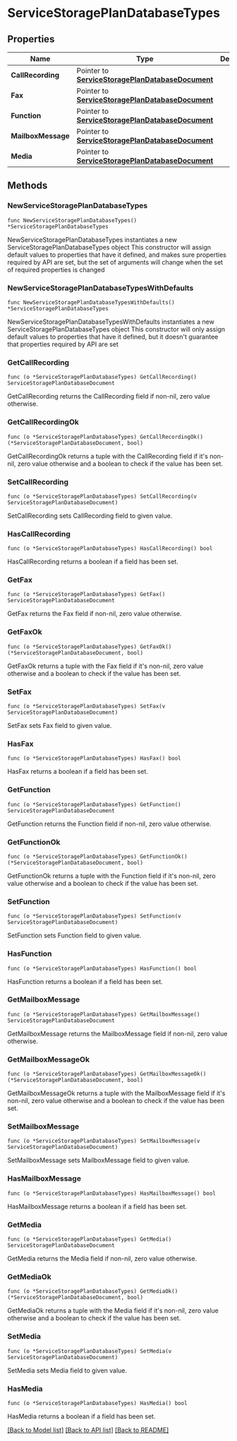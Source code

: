 # ServiceStoragePlanDatabaseTypes

## Properties

Name | Type | Description | Notes
------------ | ------------- | ------------- | -------------
**CallRecording** | Pointer to [**ServiceStoragePlanDatabaseDocument**](ServiceStoragePlanDatabaseDocument.md) |  | [optional] 
**Fax** | Pointer to [**ServiceStoragePlanDatabaseDocument**](ServiceStoragePlanDatabaseDocument.md) |  | [optional] 
**Function** | Pointer to [**ServiceStoragePlanDatabaseDocument**](ServiceStoragePlanDatabaseDocument.md) |  | [optional] 
**MailboxMessage** | Pointer to [**ServiceStoragePlanDatabaseDocument**](ServiceStoragePlanDatabaseDocument.md) |  | [optional] 
**Media** | Pointer to [**ServiceStoragePlanDatabaseDocument**](ServiceStoragePlanDatabaseDocument.md) |  | [optional] 

## Methods

### NewServiceStoragePlanDatabaseTypes

`func NewServiceStoragePlanDatabaseTypes() *ServiceStoragePlanDatabaseTypes`

NewServiceStoragePlanDatabaseTypes instantiates a new ServiceStoragePlanDatabaseTypes object
This constructor will assign default values to properties that have it defined,
and makes sure properties required by API are set, but the set of arguments
will change when the set of required properties is changed

### NewServiceStoragePlanDatabaseTypesWithDefaults

`func NewServiceStoragePlanDatabaseTypesWithDefaults() *ServiceStoragePlanDatabaseTypes`

NewServiceStoragePlanDatabaseTypesWithDefaults instantiates a new ServiceStoragePlanDatabaseTypes object
This constructor will only assign default values to properties that have it defined,
but it doesn't guarantee that properties required by API are set

### GetCallRecording

`func (o *ServiceStoragePlanDatabaseTypes) GetCallRecording() ServiceStoragePlanDatabaseDocument`

GetCallRecording returns the CallRecording field if non-nil, zero value otherwise.

### GetCallRecordingOk

`func (o *ServiceStoragePlanDatabaseTypes) GetCallRecordingOk() (*ServiceStoragePlanDatabaseDocument, bool)`

GetCallRecordingOk returns a tuple with the CallRecording field if it's non-nil, zero value otherwise
and a boolean to check if the value has been set.

### SetCallRecording

`func (o *ServiceStoragePlanDatabaseTypes) SetCallRecording(v ServiceStoragePlanDatabaseDocument)`

SetCallRecording sets CallRecording field to given value.

### HasCallRecording

`func (o *ServiceStoragePlanDatabaseTypes) HasCallRecording() bool`

HasCallRecording returns a boolean if a field has been set.

### GetFax

`func (o *ServiceStoragePlanDatabaseTypes) GetFax() ServiceStoragePlanDatabaseDocument`

GetFax returns the Fax field if non-nil, zero value otherwise.

### GetFaxOk

`func (o *ServiceStoragePlanDatabaseTypes) GetFaxOk() (*ServiceStoragePlanDatabaseDocument, bool)`

GetFaxOk returns a tuple with the Fax field if it's non-nil, zero value otherwise
and a boolean to check if the value has been set.

### SetFax

`func (o *ServiceStoragePlanDatabaseTypes) SetFax(v ServiceStoragePlanDatabaseDocument)`

SetFax sets Fax field to given value.

### HasFax

`func (o *ServiceStoragePlanDatabaseTypes) HasFax() bool`

HasFax returns a boolean if a field has been set.

### GetFunction

`func (o *ServiceStoragePlanDatabaseTypes) GetFunction() ServiceStoragePlanDatabaseDocument`

GetFunction returns the Function field if non-nil, zero value otherwise.

### GetFunctionOk

`func (o *ServiceStoragePlanDatabaseTypes) GetFunctionOk() (*ServiceStoragePlanDatabaseDocument, bool)`

GetFunctionOk returns a tuple with the Function field if it's non-nil, zero value otherwise
and a boolean to check if the value has been set.

### SetFunction

`func (o *ServiceStoragePlanDatabaseTypes) SetFunction(v ServiceStoragePlanDatabaseDocument)`

SetFunction sets Function field to given value.

### HasFunction

`func (o *ServiceStoragePlanDatabaseTypes) HasFunction() bool`

HasFunction returns a boolean if a field has been set.

### GetMailboxMessage

`func (o *ServiceStoragePlanDatabaseTypes) GetMailboxMessage() ServiceStoragePlanDatabaseDocument`

GetMailboxMessage returns the MailboxMessage field if non-nil, zero value otherwise.

### GetMailboxMessageOk

`func (o *ServiceStoragePlanDatabaseTypes) GetMailboxMessageOk() (*ServiceStoragePlanDatabaseDocument, bool)`

GetMailboxMessageOk returns a tuple with the MailboxMessage field if it's non-nil, zero value otherwise
and a boolean to check if the value has been set.

### SetMailboxMessage

`func (o *ServiceStoragePlanDatabaseTypes) SetMailboxMessage(v ServiceStoragePlanDatabaseDocument)`

SetMailboxMessage sets MailboxMessage field to given value.

### HasMailboxMessage

`func (o *ServiceStoragePlanDatabaseTypes) HasMailboxMessage() bool`

HasMailboxMessage returns a boolean if a field has been set.

### GetMedia

`func (o *ServiceStoragePlanDatabaseTypes) GetMedia() ServiceStoragePlanDatabaseDocument`

GetMedia returns the Media field if non-nil, zero value otherwise.

### GetMediaOk

`func (o *ServiceStoragePlanDatabaseTypes) GetMediaOk() (*ServiceStoragePlanDatabaseDocument, bool)`

GetMediaOk returns a tuple with the Media field if it's non-nil, zero value otherwise
and a boolean to check if the value has been set.

### SetMedia

`func (o *ServiceStoragePlanDatabaseTypes) SetMedia(v ServiceStoragePlanDatabaseDocument)`

SetMedia sets Media field to given value.

### HasMedia

`func (o *ServiceStoragePlanDatabaseTypes) HasMedia() bool`

HasMedia returns a boolean if a field has been set.


[[Back to Model list]](../README.md#documentation-for-models) [[Back to API list]](../README.md#documentation-for-api-endpoints) [[Back to README]](../README.md)


